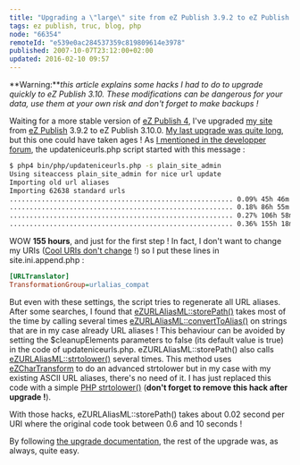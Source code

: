 ```yaml
---
title: "Upgrading a \"large\" site from eZ Publish 3.9.2 to eZ Publish 3.10"
tags: ez publish, truc, blog, php
node: "66354"
remoteId: "e539e0ac284537359c819809614e3978"
published: 2007-10-07T23:12:00+02:00
updated: 2016-02-10 09:57
---
```



**Warning:***this article explains some hacks I had to do to upgrade quickly to
eZ Publish 3.10. These modifications can be dangerous for your data, use them at
your own risk and don't forget to make backups !*


Waiting for a more stable version of [eZ Publish
4](/post/ez-publish-4-alpha-1-et-beaucoup-d-autres-choses), I've upgraded [my
site]() from [eZ Publish](/tag/ez-publish) 3.9.2 to eZ Publish 3.10.0. [My last
upgrade was quite long](/post/migration-vers-ez-publish-3-9-2), but this one
could have taken ages ! As [I mentioned in the developper
forum](http://share.ez.no/forums/developer/upgrade-to-3.10), the
updateniceurls.php script started with this message :

``` bash
$ php4 bin/php/updateniceurls.php -s plain_site_admin
Using siteaccess plain_site_admin for nice url update
Importing old url aliases
Importing 62638 standard urls
........................................................ 0.09% 45h 46m 8s
........................................................ 0.18% 86h 55m 44s
........................................................ 0.27% 106h 58m 2s
........................................................ 0.36% 155h 18m 55s
```


WOW **155 hours**, and just for the first step ! In fact, I don't want to change
my URIs ([Cool URIs don't change](http://www.w3.org/Provider/Style/URI) !) so I
put these lines in site.ini.append.php :

``` ini
[URLTranslator]
TransformationGroup=urlalias_compat
```


But even with these settings, the script tries to regenerate all URL aliases.
After some searches, I found that
[eZURLAliasML::storePath()](http://pubsvn.ez.no/doxygen/trunk/LS/html/classeZURLAliasML.html#afdf3f7497b70fe5df1c15856510b9629)
takes most of the time by calling several times
[eZURLAliasML::convertToAlias()](http://pubsvn.ez.no/doxygen/trunk/LS/html/classeZURLAliasML.html#a36da9f2bcd7e9ba46777e4243d33ed45)
on strings that are in my case already URL aliases ! This behaviour can be
avoided by setting the $cleanupElements parameters to false (its default value
is true) in the code of updateniceurls.php. eZURLAliasML::storePath() also calls
[eZURLAliasML::strtolower()](http://pubsvn.ez.no/doxygen/trunk/LS/html/classeZURLAliasML.html#ad907dc8d4109acdd7f2196d33fb6cb50)
several times. This method uses
[eZCharTransform](http://pubsvn.ez.no/doxygen/trunk/LS/html/classeZCharTransform.html)
to do an advanced strtolower but in my case with my existing ASCII URL aliases,
there's no need of it. I has just replaced this code with a simple [PHP
strtolower()](http://fr.php.net/strtolower) (**don't forget to remove this hack
after upgrade !**).


With those hacks, eZURLAliasML::storePath() takes about 0.02 second per URI
where the original code took between 0.6 and 10 seconds !

By following [the upgrade
documentation](http://ez.no/doc/ez_publish/upgrading/upgrading_to_3_10/from_3_9_x_to_3_10_0),
the rest of the upgrade was, as always, quite easy.
